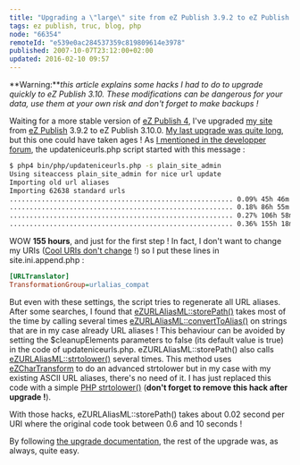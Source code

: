 ```yaml
---
title: "Upgrading a \"large\" site from eZ Publish 3.9.2 to eZ Publish 3.10"
tags: ez publish, truc, blog, php
node: "66354"
remoteId: "e539e0ac284537359c819809614e3978"
published: 2007-10-07T23:12:00+02:00
updated: 2016-02-10 09:57
---
```



**Warning:***this article explains some hacks I had to do to upgrade quickly to
eZ Publish 3.10. These modifications can be dangerous for your data, use them at
your own risk and don't forget to make backups !*


Waiting for a more stable version of [eZ Publish
4](/post/ez-publish-4-alpha-1-et-beaucoup-d-autres-choses), I've upgraded [my
site]() from [eZ Publish](/tag/ez-publish) 3.9.2 to eZ Publish 3.10.0. [My last
upgrade was quite long](/post/migration-vers-ez-publish-3-9-2), but this one
could have taken ages ! As [I mentioned in the developper
forum](http://share.ez.no/forums/developer/upgrade-to-3.10), the
updateniceurls.php script started with this message :

``` bash
$ php4 bin/php/updateniceurls.php -s plain_site_admin
Using siteaccess plain_site_admin for nice url update
Importing old url aliases
Importing 62638 standard urls
........................................................ 0.09% 45h 46m 8s
........................................................ 0.18% 86h 55m 44s
........................................................ 0.27% 106h 58m 2s
........................................................ 0.36% 155h 18m 55s
```


WOW **155 hours**, and just for the first step ! In fact, I don't want to change
my URIs ([Cool URIs don't change](http://www.w3.org/Provider/Style/URI) !) so I
put these lines in site.ini.append.php :

``` ini
[URLTranslator]
TransformationGroup=urlalias_compat
```


But even with these settings, the script tries to regenerate all URL aliases.
After some searches, I found that
[eZURLAliasML::storePath()](http://pubsvn.ez.no/doxygen/trunk/LS/html/classeZURLAliasML.html#afdf3f7497b70fe5df1c15856510b9629)
takes most of the time by calling several times
[eZURLAliasML::convertToAlias()](http://pubsvn.ez.no/doxygen/trunk/LS/html/classeZURLAliasML.html#a36da9f2bcd7e9ba46777e4243d33ed45)
on strings that are in my case already URL aliases ! This behaviour can be
avoided by setting the $cleanupElements parameters to false (its default value
is true) in the code of updateniceurls.php. eZURLAliasML::storePath() also calls
[eZURLAliasML::strtolower()](http://pubsvn.ez.no/doxygen/trunk/LS/html/classeZURLAliasML.html#ad907dc8d4109acdd7f2196d33fb6cb50)
several times. This method uses
[eZCharTransform](http://pubsvn.ez.no/doxygen/trunk/LS/html/classeZCharTransform.html)
to do an advanced strtolower but in my case with my existing ASCII URL aliases,
there's no need of it. I has just replaced this code with a simple [PHP
strtolower()](http://fr.php.net/strtolower) (**don't forget to remove this hack
after upgrade !**).


With those hacks, eZURLAliasML::storePath() takes about 0.02 second per URI
where the original code took between 0.6 and 10 seconds !

By following [the upgrade
documentation](http://ez.no/doc/ez_publish/upgrading/upgrading_to_3_10/from_3_9_x_to_3_10_0),
the rest of the upgrade was, as always, quite easy.
